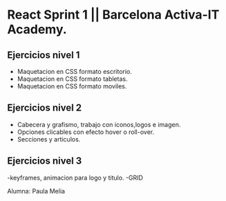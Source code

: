 # React Sprint 1 || Barcelona Activa-IT Academy. 
## Ejercicios nivel 1
- Maquetacion en CSS formato escritorio.
- Maquetacion en CSS formato tabletas.
- Maquetacion en CSS formato moviles.

## Ejercicios nivel 2
- Cabecera y grafismo, trabajo con iconos,logos e imagen.
- Opciones clicables con efecto hover o roll-over.
- Secciones y articulos.

## Ejercicios nivel 3
-keyframes, animacion para logo y titulo.
-GRID

Alumna: Paula Melia


